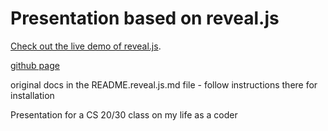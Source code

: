 # Presentation based on reveal.js 

[Check out the live demo of reveal.js](http://lab.hakim.se/reveal-js/).

[github page](https://github.com/hakimel/reveal.js)

original docs in the README.reveal.js.md file - follow instructions there for installation

Presentation for a CS 20/30 class on my life as a coder
